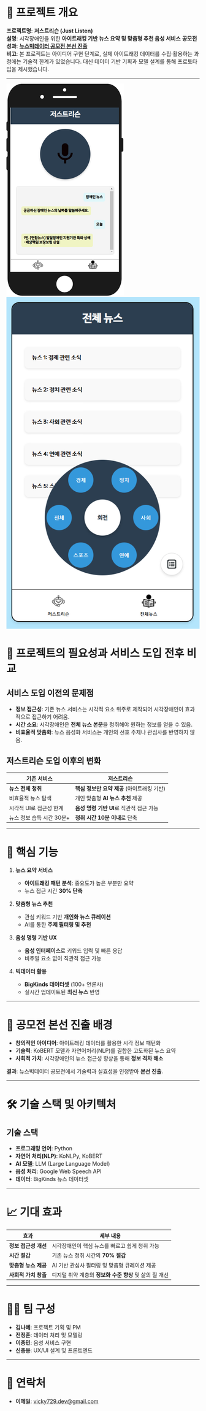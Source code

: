 
# 📌 프로젝트 개요
**프로젝트명**: **저스트리슨 (Just Listen)**  
**설명**: 시각장애인을 위한 **아이트래킹 기반 뉴스 요약 및 맞춤형 추천 음성 서비스** 
**공모전 성과**: [**뉴스빅데이터 공모전 본선 진출**](https://www.newsbigdata.kr/summary/summary.php)  
**비고**: 본 프로젝트는 아이디어 구현 단계로, 실제 아이트래킹 데이터를 수집·활용하는 과정에는 기술적 한계가 있었습니다. 
대신 데이터 기반 기획과 모델 설계를 통해 프로토타입을 제시했습니다.

---
![Prototype 화면 예시 1](imgs/prototype_1.png)  ![Prototype 화면 예시 2](imgs/prototype_2.png)  

# 🎯 프로젝트의 필요성과 서비스 도입 전후 비교

## **서비스 도입 이전의 문제점**
- **정보 접근성**: 기존 뉴스 서비스는 시각적 요소 위주로 제작되어 시각장애인이 효과적으로 접근하기 어려움.  
- **시간 소요**: 시각장애인은 **전체 뉴스 본문**을 청취해야 원하는 정보를 얻을 수 있음.  
- **비효율적 맞춤화**: 뉴스 음성화 서비스는 개인의 선호 주제나 관심사를 반영하지 않음.  

## **저스트리슨 도입 이후의 변화**
| **기존 서비스**            | **저스트리슨**                                |  
|----------------------------|---------------------------------------------|  
| **뉴스 전체 청취**          | **핵심 정보만 요약 제공** (아이트래킹 기반)        |  
| 비효율적 뉴스 탐색          | 개인 맞춤형 **AI 뉴스 추천** 제공              |  
| 시각적 UI로 접근성 한계     | **음성 명령 기반 UI**로 직관적 접근 가능         |  
| 뉴스 정보 습득 시간 30분+    | **청취 시간 10분 이내**로 단축                  |  

---

# 🧩 핵심 기능
1. **뉴스 요약 서비스**  
   - **아이트래킹 패턴 분석**: 중요도가 높은 부분만 요약  
   - 뉴스 접근 시간 **30% 단축**  

2. **맞춤형 뉴스 추천**  
   - 관심 키워드 기반 **개인화 뉴스 큐레이션**  
   - AI를 통한 **주제 필터링 및 추천**  

3. **음성 명령 기반 UX**  
   - **음성 인터페이스**로 키워드 입력 및 빠른 응답  
   - 비주얼 요소 없이 직관적 접근 가능  

4. **빅데이터 활용**  
   - **BigKinds 데이터셋** (100+ 언론사)  
   - 실시간 업데이트된 **최신 뉴스** 반영  

---

# 🚀 공모전 본선 진출 배경
- **창의적인 아이디어**: 아이트래킹 데이터를 활용한 시각 정보 패턴화  
- **기술력**: KoBERT 모델과 자연어처리(NLP)를 결합한 고도화된 뉴스 요약  
- **사회적 가치**: 시각장애인의 뉴스 접근성 향상을 통해 **정보 격차 해소**  

**결과**: 뉴스빅데이터 공모전에서 기술력과 실효성을 인정받아 **본선 진출**.  

---

# 🛠️ 기술 스택 및 아키텍처

## **기술 스택**  
- **프로그래밍 언어**: Python  
- **자연어 처리(NLP)**: KoNLPy, KoBERT  
- **AI 모델**: LLM (Large Language Model)  
- **음성 처리**: Google Web Speech API  
- **데이터**: BigKinds 뉴스 데이터셋  

---

# 📈 기대 효과

| **효과**                 | **세부 내용**                                      |  
|--------------------------|-------------------------------------------------|  
| **정보 접근성 개선**      | 시각장애인이 핵심 뉴스를 빠르고 쉽게 청취 가능         |  
| **시간 절감**             | 기존 뉴스 청취 시간의 **70% 절감**                  |  
| **맞춤형 뉴스 제공**       | AI 기반 관심사 필터링 및 맞춤형 큐레이션 제공         |  
| **사회적 가치 창출**       | 디지털 취약 계층의 **정보화 수준 향상** 및 삶의 질 개선 |  

---

# 🧑‍💻 팀 구성  
- **김나혜**: 프로젝트 기획 및 PM  
- **전정훈**: 데이터 처리 및 모델링  
- **이종민**: 음성 서비스 구현  
- **신충용**: UX/UI 설계 및 프론트엔드  

---

# 📧 연락처  
- **이메일**: vicky729.dev@gmail.com 
